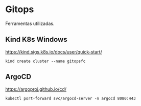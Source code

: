 # Gitops 
Ferramentas utilizadas.

## Kind K8s Windows
https://kind.sigs.k8s.io/docs/user/quick-start/

`kind create cluster --name gitopsfc`

## ArgoCD
https://argoproj.github.io/cd/

`kubectl port-forward svc/argocd-server -n argocd 8080:443`
